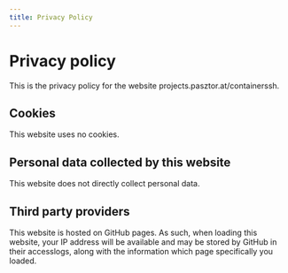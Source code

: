 ```yaml
---
title: Privacy Policy
---
```


# Privacy policy

This is the privacy policy for the website projects.pasztor.at/containerssh.

## Cookies

This website uses no cookies.

## Personal data collected by this website

This website does not directly collect personal data.

## Third party providers

This website is hosted on GitHub pages. As such, when loading this website, your IP address will be available and may
be stored by GitHub in their accesslogs, along with the information which page specifically you loaded. 
